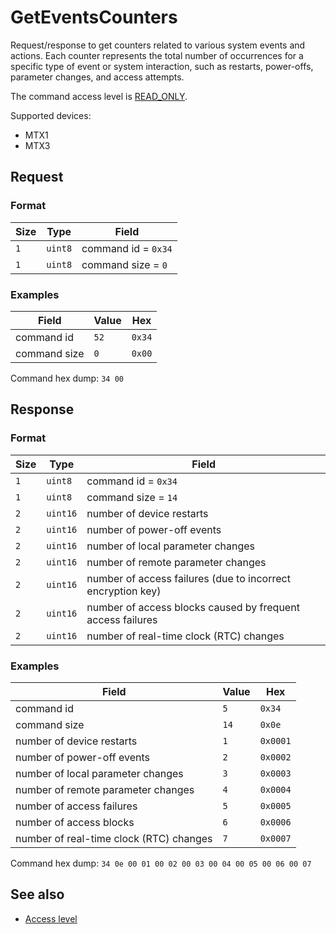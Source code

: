 # GetEventsCounters

Request/response to get counters related to various system events and actions.
Each counter represents the total number of occurrences for a specific type of event or system interaction, such as restarts, power-offs, parameter changes, and access attempts.

The command access level is [READ_ONLY](../basics.md#command-access-level).

Supported devices:
- MTX1
- MTX3


## Request

### Format

| Size | Type    | Field               |
| ---- | ------- | ------------------- |
| `1`  | `uint8` | command id = `0x34` |
| `1`  | `uint8` | command size = `0`  |

### Examples

| Field        | Value | Hex    |
| ------------ | ----- | ------ |
| command id   | `52`  | `0x34` |
| command size | `0`   | `0x00` |

Command hex dump: `34 00`


## Response

### Format

| Size | Type     | Field                                                       |
| ---- | -------- | ----------------------------------------------------------- |
| `1`  | `uint8`  | command id = `0x34`                                         |
| `1`  | `uint8`  | command size = `14`                                         |
| `2`  | `uint16` | number of device restarts                                   |
| `2`  | `uint16` | number of power-off events                                  |
| `2`  | `uint16` | number of local parameter changes                           |
| `2`  | `uint16` | number of remote parameter changes                          |
| `2`  | `uint16` | number of access failures (due to incorrect encryption key) |
| `2`  | `uint16` | number of access blocks caused by frequent access failures  |
| `2`  | `uint16` | number of real-time clock (RTC) changes                     |

### Examples

| Field                                   | Value | Hex      |
| --------------------------------------- | ----- | -------- |
| command id                              | `5`   | `0x34`   |
| command size                            | `14`  | `0x0e`   |
| number of device restarts               | `1`   | `0x0001` |
| number of power-off events              | `2`   | `0x0002` |
| number of local parameter changes       | `3`   | `0x0003` |
| number of remote parameter changes      | `4`   | `0x0004` |
| number of access failures               | `5`   | `0x0005` |
| number of access blocks                 | `6`   | `0x0006` |
| number of real-time clock (RTC) changes | `7`   | `0x0007` |

Command hex dump: `34 0e 00 01 00 02 00 03 00 04 00 05 00 06 00 07`


## See also

* [Access level](../basics.md#command-access-level)
